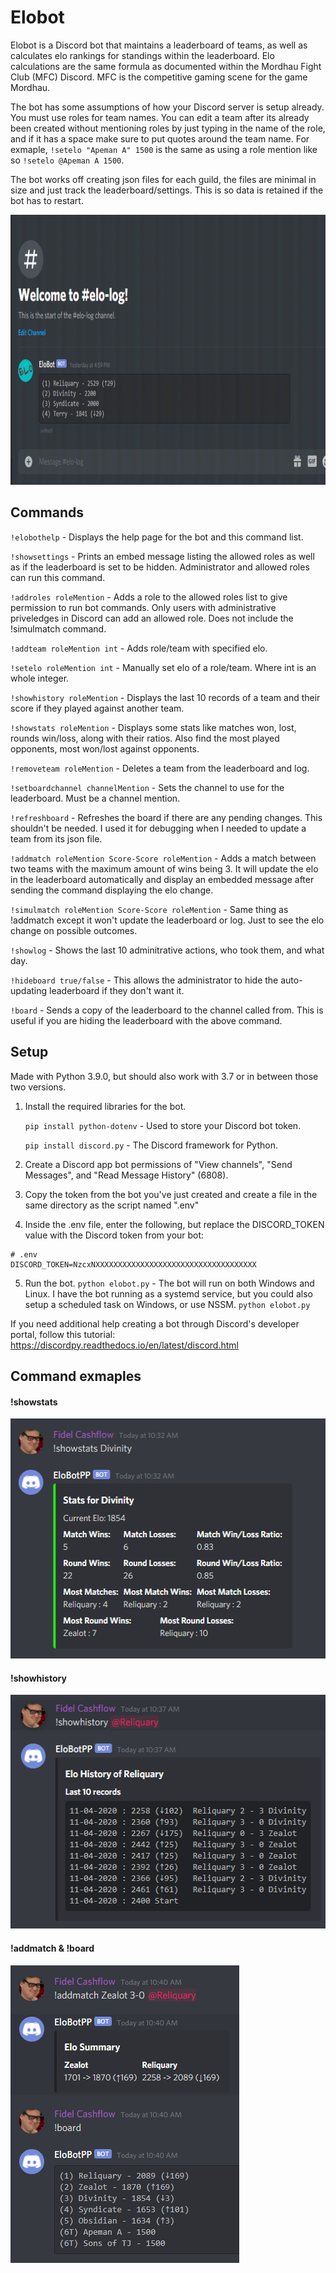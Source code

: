 # Elobot

Elobot is a Discord bot that maintains a leaderboard of teams, as well as calculates elo rankings for standings within the leaderboard. Elo calculations are the same formula as documented within the Mordhau Fight Club (MFC) Discord. MFC is the competitive gaming scene for the game Mordhau.

The bot has some assumptions of how your Discord server is setup already. You must use roles for team names. You can edit a team after its already been created without mentioning roles by just typing in the name of the role, and if it has a space make sure to put quotes around the team name. For exmaple, `!setelo "Apeman A" 1500` is the same as using a role mention like so `!setelo @Apeman A 1500`. 

The bot works off creating json files for each guild, the files are minimal in size and just track the leaderboard/settings. This is so data is retained if the bot has to restart.


<img src="example.gif" width="768" height="432"/>


## Commands

`!elobothelp` - Displays the help page for the bot and this command list.

`!showsettings` - Prints an embed message listing the allowed roles as well as if the leaderboard is set to be hidden. Administrator and allowed roles can run this command.

`!addroles roleMention` - Adds a role to the allowed roles list to give permission to run bot commands. Only users with administrative priveledges in Discord can add an allowed role. Does not include the !simulmatch command.

`!addteam roleMention int` - Adds role/team with specified elo. 

`!setelo roleMention int` - Manually set elo of a role/team. Where int is an whole integer.

`!showhistory roleMention` - Displays the last 10 records of a team and their score if they played against another team.

`!showstats roleMention` - Displays some stats like matches won, lost, rounds win/loss, along with their ratios. Also find the most played opponents, most won/lost against opponents.

`!removeteam roleMention` - Deletes a team from the leaderboard and log.

`!setboardchannel channelMention` - Sets the channel to use for the leaderboard. Must be a channel mention.

`!refreshboard` - Refreshes the board if there are any pending changes. This shouldn't be needed. I used it for debugging when I needed to update a team from its json file.

`!addmatch roleMention Score-Score roleMention` - Adds a match between two teams with the maximum amount of wins being 3. It will update the elo in the leaderboard automatically and display an embedded message after sending the command displaying the elo change.

`!simulmatch roleMention Score-Score roleMention` - Same thing as !addmatch except it won't update the leaderboard or log. Just to see the elo change on possible outcomes.

`!showlog` - Shows the last 10 adminitrative actions, who took them, and what day.

`!hideboard true/false` - This allows the administrator to hide the auto-updating leaderboard if they don't want it.

`!board` - Sends a copy of the leaderboard to the channel called from. This is useful if you are hiding the leaderboard with the above command.

## Setup
Made with Python 3.9.0, but should also work with 3.7 or in between those two versions.
1. Install the required libraries for the bot. 

    `pip install python-dotenv` - Used to store your Discord bot token. 

    `pip install discord.py` - The Discord framework for Python.

2. Create a Discord app bot permissions of "View channels", "Send Messages", and "Read Message History" (6808).
3. Copy the token from the bot you've just created and create a file in the same directory as the script named ".env"
4. Inside the .env file, enter the following, but replace the DISCORD_TOKEN value with the Discord token from your bot:
```
# .env
DISCORD_TOKEN=NzcxNXXXXXXXXXXXXXXXXXXXXXXXXXXXXXXXXXXXX
```
5. Run the bot. `python elobot.py` - The bot will run on both Windows and Linux. I have the bot running as a systemd service, but you could also setup a scheduled task on Windows, or use NSSM.
`python elobot.py`

If you need additional help creating a bot through Discord's developer portal, follow this tutorial: https://discordpy.readthedocs.io/en/latest/discord.html

## Command exmaples

#### !showstats
<img src="showstats.PNG" width="509" height="384"/>

#### !showhistory
<img src="showhistory.PNG" width="512" height="374"/>

#### !addmatch & !board
<img src="board.PNG" width="366" height="476"/>
